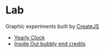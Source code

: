 # Lab

Graphic experiments built by [CreateJS](http://createjs.com)

- [Yearly Clock](http://herebefrogs.com/lab/clock.html)
- [Inside Out bubbly end credits](http://herebefrogs.com/lab/inside-out.html)
